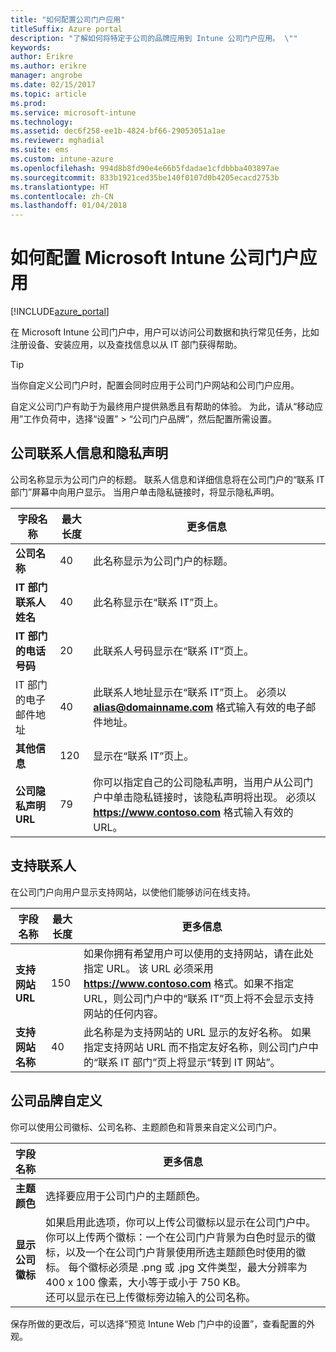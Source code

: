 ```yaml
---
title: "如何配置公司门户应用"
titleSuffix: Azure portal
description: "了解如何将特定于公司的品牌应用到 Intune 公司门户应用。 \""
keywords: 
author: Erikre
ms.author: erikre
manager: angrobe
ms.date: 02/15/2017
ms.topic: article
ms.prod: 
ms.service: microsoft-intune
ms.technology: 
ms.assetid: dec6f258-ee1b-4824-bf66-29053051a1ae
ms.reviewer: mghadial
ms.suite: ems
ms.custom: intune-azure
ms.openlocfilehash: 994d8b8fd90e4e66b5fdadae1cfdbbba403897ae
ms.sourcegitcommit: 833b1921ced35be140f0107d0b4205ecacd2753b
ms.translationtype: HT
ms.contentlocale: zh-CN
ms.lasthandoff: 01/04/2018
---
```

# <a name="how-to-configure-the-microsoft-intune-company-portal-app"></a>如何配置 Microsoft Intune 公司门户应用

[!INCLUDE[azure_portal](./includes/azure_portal.md)]

在 Microsoft Intune 公司门户中，用户可以访问公司数据和执行常见任务，比如注册设备、安装应用，以及查找信息以从 IT 部门获得帮助。        

> [!Tip]        
> 当你自定义公司门户时，配置会同时应用于公司门户网站和公司门户应用。       

自定义公司门户有助于为最终用户提供熟悉且有帮助的体验。 为此，请从“移动应用”工作负荷中，选择“设置” > “公司门户品牌”，然后配置所需设置。      

## <a name="company-contact-information-and-privacy-statement"></a>公司联系人信息和隐私声明        
公司名称显示为公司门户的标题。 联系人信息和详细信息将在公司门户的“联系 IT 部门”屏幕中向用户显示。 当用户单击隐私链接时，将显示隐私声明。        


|字段名称|最大长度|更多信息|        
|-|-|-|     
|**公司名称**|40|此名称显示为公司门户的标题。|        
|**IT 部门联系人姓名**|40|此名称显示在“联系 IT”页上。|      
|**IT 部门的电话号码**|20|此联系人号码显示在“联系 IT”页上。|        
|IT 部门的电子邮件地址|40|此联系人地址显示在“联系 IT”页上。 必须以 **alias@domainname.com** 格式输入有效的电子邮件地址。|     
|**其他信息**|120|显示在“联系 IT”页上。|      
|**公司隐私声明 URL**|79|你可以指定自己的公司隐私声明，当用户从公司门户中单击隐私链接时，该隐私声明将出现。 必须以 **https://www.contoso.com** 格式输入有效的 URL。|        

## <a name="support-contacts"></a>支持联系人     
在公司门户向用户显示支持网站，以使他们能够访问在线支持。        



|字段名称|最大长度|更多信息|        
|-|-|-|     
|**支持网站 URL**|150|如果你拥有希望用户可以使用的支持网站，请在此处指定 URL。 该 URL 必须采用 **https://www.contoso.com** 格式。如果不指定 URL，则公司门户中的“联系 IT”页上将不会显示支持网站的任何内容。|        
|**支持网站名称**|40|此名称是为支持网站的 URL 显示的友好名称。 如果指定支持网站 URL 而不指定友好名称，则公司门户中的“联系 IT 部门”页上将显示“转到 IT 网站”。       

## <a name="company-branding-customization"></a>公司品牌自定义       
你可以使用公司徽标、公司名称、主题颜色和背景来自定义公司门户。     



|字段名称|更多信息|       
|-|-|       
|**主题颜色**|选择要应用于公司门户的主题颜色。|      
|**显示公司徽标**|如果启用此选项，你可以上传公司徽标以显示在公司门户中。 你可以上传两个徽标：一个在公司门户背景为白色时显示的徽标，以及一个在公司门户背景使用所选主题颜色时使用的徽标。 每个徽标必须是 .png 或 .jpg 文件类型，最大分辨率为 400 x 100 像素，大小等于或小于 750 KB。<br>还可以显示在已上传徽标旁边输入的公司名称。|      

保存所做的更改后，可以选择“预览 Intune Web 门户中的设置”，查看配置的外观。
